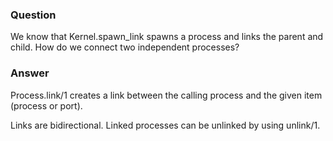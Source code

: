 ### Question
We know that Kernel.spawn\_link spawns a process and links the parent
and child. How do we connect two independent processes?


### Answer
Process.link/1 creates a link between the calling process and the given
item (process or port).

<div>

Links are bidirectional. Linked processes can be unlinked by using
unlink/1.

</div>


